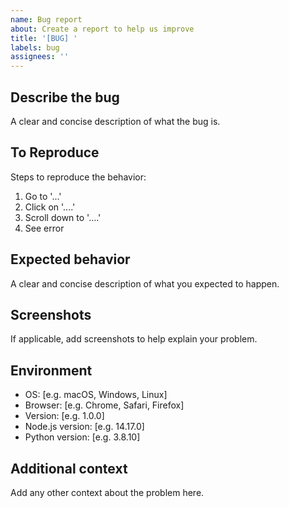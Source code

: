 ```yaml
---
name: Bug report
about: Create a report to help us improve
title: '[BUG] '
labels: bug
assignees: ''
---
```


## Describe the bug
A clear and concise description of what the bug is.

## To Reproduce
Steps to reproduce the behavior:
1. Go to '...'
2. Click on '....'
3. Scroll down to '....'
4. See error

## Expected behavior
A clear and concise description of what you expected to happen.

## Screenshots
If applicable, add screenshots to help explain your problem.

## Environment
 - OS: [e.g. macOS, Windows, Linux]
 - Browser: [e.g. Chrome, Safari, Firefox]
 - Version: [e.g. 1.0.0]
 - Node.js version: [e.g. 14.17.0]
 - Python version: [e.g. 3.8.10]

## Additional context
Add any other context about the problem here.
